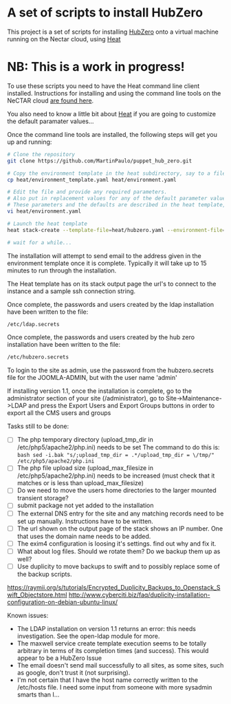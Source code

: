 A set of scripts to install HubZero
===================================

This project is a set of scripts for installing [HubZero](https://hubzero.org) onto a virtual machine
running on the Nectar cloud, using [Heat](https://support.rc.nectar.org.au/docs/heat)

# NB: This is a work in progress! #

To use these scripts you need to have the Heat command line client installed. Instructions for installing and using
the command line tools on the NeCTAR cloud [are found here](https://support.rc.nectar.org.au/docs/installing-command-line-tools).

You also need to know a little bit about [Heat](https://support.rc.nectar.org.au/docs/heat) if you are
going to customize the default paramater values...

Once the command line tools are installed, the following steps will get you up and running:

```bash
# Clone the repository
git clone https://github.com/MartinPaulo/puppet_hub_zero.git

# Copy the environment template in the heat subdirectory, say to a file named 'environment.yaml'
cp heat/environment_template.yaml heat/environment.yaml

# Edit the file and provide any required parameters.
# Also put in replacement values for any of the default parameter values that are not acceptable.
# These parameters and the defaults are described in the heat template, heat/hubzero.yaml
vi heat/environment.yaml

# Launch the heat template
heat stack-create --template-file=heat/hubzero.yaml --environment-file=heat/environment.yaml hubzero_1_3

# wait for a while...
```

The installation will attempt to send email to the address given in the environment template once it is complete.
Typically it will take up to 15 minutes to run through the installation.

The Heat template has on its stack output page the url's to connect to the instance and a sample ssh connection string.

Once complete, the passwords and users created by the ldap installation have been written to the file:

```bash
/etc/ldap.secrets
```
Once complete, the passwords and users created by the hub zero installation have been written to the file:

```bash
/etc/hubzero.secrets
```

To login to the site as admin, use the password from the hubzero.secrets file for the JOOMLA-ADMIN, but with the
user name 'admin'

If installing version 1.1, once the installation is complete, go to the administrator section of your site
(/administrator), go to Site->Maintenance->LDAP and press the Export Users and Export Groups buttons
in order to export all the CMS users and groups

Tasks still to be done:
- [ ] The php temporary directory (upload_tmp_dir in /etc/php5/apache2/php.ini) needs to be set
      The command to do this is:
      ```bash
      sed -i.bak "s/;upload_tmp_dir = .*/upload_tmp_dir = \/tmp/" /etc/php5/apache2/php.ini
      ```
- [ ] The php file upload size (upload_max_filesize in /etc/php5/apache2/php.ini) needs to be increased
      (must check that it matches or is less than upload_max_filesize)
- [ ] Do we need to move the users home directories to the larger mounted transient storage?
- [ ] submit package not yet added to the installation
- [ ] The external DNS entry for the site and any matching records need to be set up manually. Instructions have to be written.
- [ ] The url shown on the output page of the stack shows an IP number. One that uses the domain name needs to be added.
- [ ] The exim4 configuration is loosing it's settings. find out why and fix it.
- [ ] What about log files. Should we rotate them? Do we backup them up as well?
- [ ] Use duplicity to move backups to swift and to possibly replace some of the backup scripts.

https://raymii.org/s/tutorials/Encrypted_Duplicity_Backups_to_Openstack_Swift_Objectstore.html
http://www.cyberciti.biz/faq/duplicity-installation-configuration-on-debian-ubuntu-linux/


Known issues:
- The LDAP installation on version 1.1 returns an error: this needs investigation. See the open-ldap module for more.
- The maxwell service create template execution seems to be totally arbitrary in terms of its completion times
  (and success). This would appear to be a HubZero Issue
- The email doesn't send mail successfully to all sites, as some sites, such as google,  don't trust it (not surprising).
- I'm not certain that I have the host name correctly written to the /etc/hosts file. I need some input from someone
  with more sysadmin smarts than I...